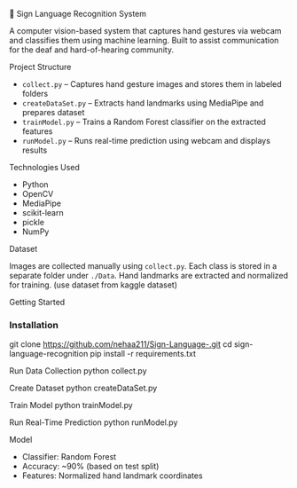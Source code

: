 🤟 Sign Language Recognition System

A computer vision-based system that captures hand gestures via webcam and classifies them using machine learning. Built to assist communication for the deaf and hard-of-hearing community.

Project Structure

- `collect.py` – Captures hand gesture images and stores them in labeled folders
- `createDataSet.py` – Extracts hand landmarks using MediaPipe and prepares dataset
- `trainModel.py` – Trains a Random Forest classifier on the extracted features
- `runModel.py` – Runs real-time prediction using webcam and displays results

 Technologies Used

- Python
- OpenCV
- MediaPipe
- scikit-learn
- pickle
- NumPy

 Dataset

Images are collected manually using `collect.py`. Each class is stored in a separate folder under `./Data`. Hand landmarks are extracted and normalized for training.
(use dataset from kaggle dataset)

 Getting Started

### Installation

git clone
https://github.com/nehaa211/Sign-Language-.git
cd sign-language-recognition
pip install -r requirements.txt


Run Data Collection
python collect.py


Create Dataset
python createDataSet.py


Train Model
python trainModel.py

Run Real-Time Prediction
python runModel.py


 Model
- Classifier: Random Forest
- Accuracy: ~90% (based on test split)
- Features: Normalized hand landmark coordinates















